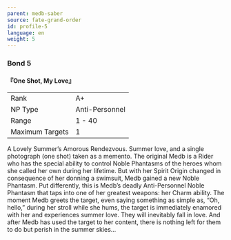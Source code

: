 ```yaml
---
parent: medb-saber
source: fate-grand-order
id: profile-5
language: en
weight: 5
---
```


### Bond 5

#### 『One Shot, My Love』

<table>
  <tr><td>Rank</td><td>A+</td></tr>
  <tr><td>NP Type</td><td>Anti-Personnel</td></tr>
  <tr><td>Range</td><td>1 - 40</td></tr>
  <tr><td>Maximum Targets</td><td>1</td></tr>
</table>

A Lovely Summer’s Amorous Rendezvous.
Summer love, and a single photograph (one shot) taken as a memento.
The original Medb is a Rider who has the special ability to control Noble Phantasms of the heroes whom she called her own during her lifetime. But with her Spirit Origin changed in consequence of her donning a swimsuit, Medb gained a new Noble Phantasm. Put differently, this is Medb’s deadly Anti-Personnel Noble Phantasm that taps into one of her greatest weapons: her Charm ability. The moment Medb greets the target, even saying something as simple as, “Oh, hello,” during her stroll while she hums, the target is immediately enamored with her and experiences summer love. They will inevitably fall in love. And after Medb has used the target to her content, there is nothing left for them to do but perish in the summer skies…
